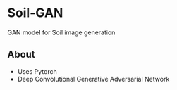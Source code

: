 # Soil-GAN
GAN model for Soil image generation

## About
- Uses Pytorch
- Deep Convolutional Generative Adversarial Network
